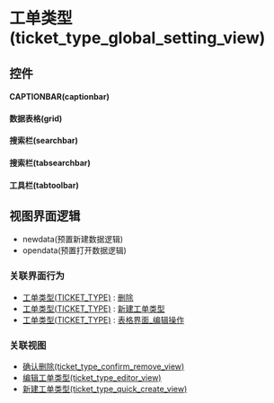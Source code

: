 # 工单类型(ticket_type_global_setting_view)  <!-- {docsify-ignore-all} -->



## 控件
#### CAPTIONBAR(captionbar)
#### 数据表格(grid)
#### 搜索栏(searchbar)
#### 搜索栏(tabsearchbar)
#### 工具栏(tabtoolbar)

## 视图界面逻辑
  * newdata(预置新建数据逻辑)
  * opendata(预置打开数据逻辑)


### 关联界面行为
  * [工单类型(TICKET_TYPE)](module/ProdMgmt/ticket_type) : [删除](module/ProdMgmt/ticket_type#界面行为)
  * [工单类型(TICKET_TYPE)](module/ProdMgmt/ticket_type) : [新建工单类型](module/ProdMgmt/ticket_type#界面行为)
  * [工单类型(TICKET_TYPE)](module/ProdMgmt/ticket_type) : [表格界面_编辑操作](module/ProdMgmt/ticket_type#界面行为)

### 关联视图
  * [确认删除(ticket_type_confirm_remove_view)](app/view/ticket_type_confirm_remove_view)
  * [编辑工单类型(ticket_type_editor_view)](app/view/ticket_type_editor_view)
  * [新建工单类型(ticket_type_quick_create_view)](app/view/ticket_type_quick_create_view)

<script>
 const { createApp } = Vue
  createApp({
    data() {
      return {

      }
    }
  }).use(ElementPlus).mount('#app')
</script>